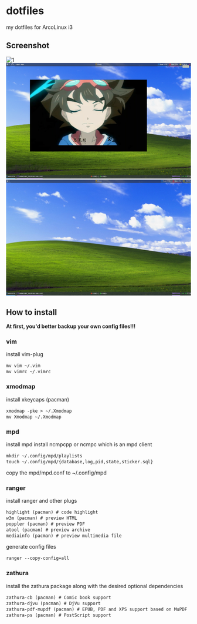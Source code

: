 # dotfiles
my dotfiles for ArcoLinux i3

## Screenshot
![1](./Screenshot/1.png)
![2](./Screenshot/2.png)
![3](./Screenshot/3.jpg)

## How to install

**At first, you'd better backup your own config files!!!**

### vim

install vim-plug

```shell
mv vim ~/.vim
mv vimrc ~/.vimrc
```

### xmodmap

install xkeycaps (pacman)

```shell
xmodmap -pke > ~/.Xmodmap
mv Xmodmap ~/.Xmodmap
```

### mpd

install mpd
install ncmpcpp or ncmpc which is an mpd client

```shell
mkdir ~/.config/mpd/playlists
touch ~/.config/mpd/{database,log,pid,state,sticker.sql}
```

copy the mpd/mpd.conf to ~/.config/mpd 


### ranger

install ranger and other plugs

```shell
highlight (pacman) # code highlight
w3m (pacman) # preview HTML
poppler (pacman) # preview PDF
atool (pacman) # preview archive
mediainfo (pacman) # preview multimedia file
```

generate config files

```shell
ranger --copy-config=all
```

### zathura

install the zathura package along with the desired optional dependencies

```shell
zathura-cb (pacman) # Comic book support
zathura-djvu (pacman) # DjVu support
zathura-pdf-mupdf (pacman) # EPUB, PDF and XPS support based on MuPDF
zathura-ps (pacman) # PostScript support
```
